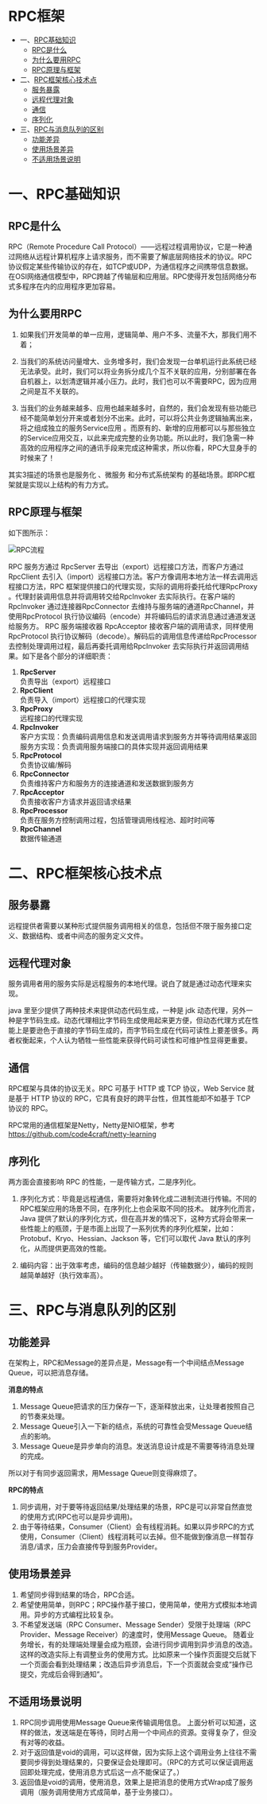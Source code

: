 # RPC框架
- 一、[RPC基础知识](https://github.com/wangtengke/Notes/blob/master/notes/RPC%E6%A1%86%E6%9E%B6.md#一rpc基础知识)
  - [RPC是什么](https://github.com/wangtengke/Notes/blob/master/notes/RPC%E6%A1%86%E6%9E%B6.md#rpc是什么)
  - [为什么要用RPC](https://github.com/wangtengke/Notes/blob/master/notes/RPC%E6%A1%86%E6%9E%B6.md#为什么要用rpc)
  - [RPC原理与框架](https://github.com/wangtengke/Notes/blob/master/notes/RPC%E6%A1%86%E6%9E%B6.md#rpc原理与框架)
- 二、[RPC框架核心技术点](https://github.com/wangtengke/Notes/blob/master/notes/RPC%E6%A1%86%E6%9E%B6.md#二rpc框架核心技术点)
  - [服务暴露](https://github.com/wangtengke/Notes/blob/master/notes/RPC%E6%A1%86%E6%9E%B6.md#服务暴露)
  - [远程代理对象](https://github.com/wangtengke/Notes/blob/master/notes/RPC%E6%A1%86%E6%9E%B6.md#远程代理对象)
  - [通信](https://github.com/wangtengke/Notes/blob/master/notes/RPC%E6%A1%86%E6%9E%B6.md#通信)
  - [序列化](https://github.com/wangtengke/Notes/blob/master/notes/RPC%E6%A1%86%E6%9E%B6.md#序列化)
- 三、[RPC与消息队列的区别](https://github.com/wangtengke/Notes/blob/master/notes/RPC%E6%A1%86%E6%9E%B6.md#三rpc与消息队列的区别)
  - [功能差异](https://github.com/wangtengke/Notes/blob/master/notes/RPC%E6%A1%86%E6%9E%B6.md#功能差异)
  - [使用场景差异](https://github.com/wangtengke/Notes/blob/master/notes/RPC%E6%A1%86%E6%9E%B6.md#使用场景差异)
  - [不适用场景说明](https://github.com/wangtengke/Notes/blob/master/notes/RPC%E6%A1%86%E6%9E%B6.md#不适用场景说明)

# 一、RPC基础知识
## RPC是什么
RPC（Remote Procedure Call Protocol）——远程过程调用协议，它是一种通过网络从远程计算机程序上请求服务，而不需要了解底层网络技术的协议。RPC协议假定某些传输协议的存在，如TCP或UDP，为通信程序之间携带信息数据。在OSI网络通信模型中，RPC跨越了传输层和应用层。RPC使得开发包括网络分布式多程序在内的应用程序更加容易。

##  为什么要用RPC
1. 如果我们开发简单的单一应用，逻辑简单、用户不多、流量不大，那我们用不着；

2. 当我们的系统访问量增大、业务增多时，我们会发现一台单机运行此系统已经无法承受。此时，我们可以将业务拆分成几个互不关联的应用，分别部署在各自机器上，以划清逻辑并减小压力。此时，我们也可以不需要RPC，因为应用之间是互不关联的。
3. 当我们的业务越来越多、应用也越来越多时，自然的，我们会发现有些功能已经不能简单划分开来或者划分不出来。此时，可以将公共业务逻辑抽离出来，将之组成独立的服务Service应用 。而原有的、新增的应用都可以与那些独立的Service应用交互，以此来完成完整的业务功能。所以此时，我们急需一种高效的应用程序之间的通讯手段来完成这种需求，所以你看，RPC大显身手的时候来了！

其实3描述的场景也是服务化 、微服务 和分布式系统架构 的基础场景。即RPC框架就是实现以上结构的有力方式。

## RPC原理与框架
如下图所示：

![RPC流程](https://github.com/wangtengke/Notes/blob/master/imgs/rpc%E6%B5%81%E7%A8%8B.png)

RPC 服务方通过 RpcServer 去导出（export）远程接口方法，而客户方通过 RpcClient 去引入（import）远程接口方法。客户方像调用本地方法一样去调用远程接口方法，RPC 框架提供接口的代理实现，实际的调用将委托给代理RpcProxy 。代理封装调用信息并将调用转交给RpcInvoker 去实际执行。在客户端的RpcInvoker 通过连接器RpcConnector 去维持与服务端的通道RpcChannel，并使用RpcProtocol 执行协议编码（encode）并将编码后的请求消息通过通道发送给服务方。
RPC 服务端接收器 RpcAcceptor 接收客户端的调用请求，同样使用RpcProtocol 执行协议解码（decode）。解码后的调用信息传递给RpcProcessor 去控制处理调用过程，最后再委托调用给RpcInvoker 去实际执行并返回调用结果。如下是各个部分的详细职责：
1. **RpcServer**  
   负责导出（export）远程接口  
2. **RpcClient**  
   负责导入（import）远程接口的代理实现  
3. **RpcProxy**  
   远程接口的代理实现  
4. **RpcInvoker**  
   客户方实现：负责编码调用信息和发送调用请求到服务方并等待调用结果返回  
   服务方实现：负责调用服务端接口的具体实现并返回调用结果  
5. **RpcProtocol**  
   负责协议编/解码  
6. **RpcConnector**  
   负责维持客户方和服务方的连接通道和发送数据到服务方  
7. **RpcAcceptor**  
   负责接收客户方请求并返回请求结果  
8. **RpcProcessor**  
   负责在服务方控制调用过程，包括管理调用线程池、超时时间等  
9. **RpcChannel**  
   数据传输通道  

# 二、RPC框架核心技术点
## 服务暴露
远程提供者需要以某种形式提供服务调用相关的信息，包括但不限于服务接口定义、数据结构、或者中间态的服务定义文件。
## 远程代理对象
服务调用者用的服务实际是远程服务的本地代理。说白了就是通过动态代理来实现。

java 里至少提供了两种技术来提供动态代码生成，一种是 jdk 动态代理，另外一种是字节码生成。动态代理相比字节码生成使用起来更方便，但动态代理方式在性能上是要逊色于直接的字节码生成的，而字节码生成在代码可读性上要差很多。两者权衡起来，个人认为牺牲一些性能来获得代码可读性和可维护性显得更重要。
## 通信
RPC框架与具体的协议无关。RPC 可基于 HTTP 或 TCP 协议，Web Service 就是基于 HTTP 协议的 RPC，它具有良好的跨平台性，但其性能却不如基于 TCP 协议的 RPC。

RPC常用的通信框架是Netty，Netty是NIO框架，参考 https://github.com/code4craft/netty-learning
## 序列化
两方面会直接影响 RPC 的性能，一是传输方式，二是序列化。
1. 序列化方式：毕竟是远程通信，需要将对象转化成二进制流进行传输。不同的RPC框架应用的场景不同，在序列化上也会采取不同的技术。 就序列化而言，Java 提供了默认的序列化方式，但在高并发的情况下，这种方式将会带来一些性能上的瓶颈，于是市面上出现了一系列优秀的序列化框架，比如：Protobuf、Kryo、Hessian、Jackson 等，它们可以取代 Java 默认的序列化，从而提供更高效的性能。

2. 编码内容：出于效率考虑，编码的信息越少越好（传输数据少），编码的规则越简单越好（执行效率高）。

# 三、RPC与消息队列的区别
## 功能差异
在架构上，RPC和Message的差异点是，Message有一个中间结点Message Queue，可以把消息存储。

**消息的特点**
1. Message Queue把请求的压力保存一下，逐渐释放出来，让处理者按照自己的节奏来处理。
2. Message Queue引入一下新的结点，系统的可靠性会受Message Queue结点的影响。
3. Message Queue是异步单向的消息。发送消息设计成是不需要等待消息处理的完成。

所以对于有同步返回需求，用Message Queue则变得麻烦了。

**RPC的特点**

1. 同步调用，对于要等待返回结果/处理结果的场景，RPC是可以非常自然直觉的使用方式(RPC也可以是异步调用)。
2. 由于等待结果，Consumer（Client）会有线程消耗。如果以异步RPC的方式使用，Consumer（Client）线程消耗可以去掉。但不能做到像消息一样暂存消息/请求，压力会直接传导到服务Provider。

## 使用场景差异
1. 希望同步得到结果的场合，RPC合适。
2. 希望使用简单，则RPC；RPC操作基于接口，使用简单，使用方式模拟本地调用。异步的方式编程比较复杂。
3. 不希望发送端（RPC Consumer、Message Sender）受限于处理端（RPC Provider、Message Receiver）的速度时，使用Message Queue。
随着业务增长，有的处理端处理量会成为瓶颈，会进行同步调用到异步消息的改造。这样的改造实际上有调整业务的使用方式。比如原来一个操作页面提交后就下一个页面会看到处理结果；改造后异步消息后，下一个页面就会变成“操作已提交，完成后会得到通知”。

## 不适用场景说明
1. RPC同步调用使用Message Queue来传输调用信息。 上面分析可以知道，这样的做法，发送端是在等待，同时占用一个中间点的资源。变得复杂了，但没有对等的收益。
2. 对于返回值是void的调用，可以这样做，因为实际上这个调用业务上往往不需要同步得到处理结果的，只要保证会处理即可。（RPC的方式可以保证调用返回即处理完成，使用消息方式后这一点不能保证了。）
3. 返回值是void的调用，使用消息，效果上是把消息的使用方式Wrap成了服务调用（服务调用使用方式成简单，基于业务接口）。
